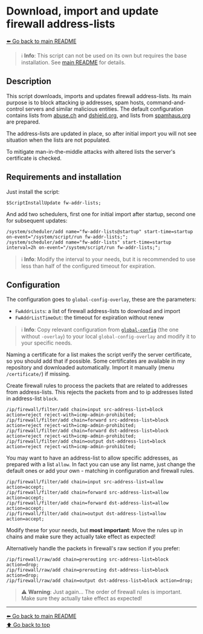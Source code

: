 Download, import and update firewall address-lists
==================================================

[⬅️ Go back to main README](../README.md)

> ℹ️ **Info**: This script can not be used on its own but requires the base
> installation. See [main README](../README.md) for details.

Description
-----------

This script downloads, imports and updates firewall address-lists. Its main
purpose is to block attacking ip addresses, spam hosts, command-and-control
servers and similar malicious entities. The default configuration contains
lists from [abuse.ch](https://abuse.ch/) and
[dshield.org](https://dshield.org/), and
lists from [spamhaus.org](https://spamhaus.org/) are prepared.

The address-lists are updated in place, so after initial import you will not
see situation when the lists are not populated.

To mitigate man-in-the-middle attacks with altered lists the server's
certificate is checked.

Requirements and installation
-----------------------------

Just install the script:

    $ScriptInstallUpdate fw-addr-lists;

And add two schedulers, first one for initial import after startup, second
one for subsequent updates:

    /system/scheduler/add name="fw-addr-lists@startup" start-time=startup on-event="/system/script/run fw-addr-lists;";
    /system/scheduler/add name="fw-addr-lists" start-time=startup interval=2h on-event="/system/script/run fw-addr-lists;";

> ℹ️ **Info**: Modify the interval to your needs, but it is recommended to
> use less than half of the configured timeout for expiration.

Configuration
-------------

The configuration goes to `global-config-overlay`, these are the parameters:

* `FwAddrLists`: a list of firewall address-lists to download and import
* `FwAddrListTimeOut`: the timeout for expiration without renew

> ℹ️ **Info**: Copy relevant configuration from
> [`global-config`](../global-config.rsc) (the one without `-overlay`) to
> your local `global-config-overlay` and modify it to your specific needs.

Naming a certificate for a list makes the script verify the server
certificate, so you should add that if possible. Some certificates are
available in my repository and downloaded automatically. Import it manually
(menu `/certificate/`) if missing.

Create firewall rules to process the packets that are related to addresses
from address-lists. This rejects the packets from and to ip addresses listed
in address-list `block`.

    /ip/firewall/filter/add chain=input src-address-list=block action=reject reject-with=icmp-admin-prohibited;
    /ip/firewall/filter/add chain=forward src-address-list=block action=reject reject-with=icmp-admin-prohibited;
    /ip/firewall/filter/add chain=forward dst-address-list=block action=reject reject-with=icmp-admin-prohibited;
    /ip/firewall/filter/add chain=output dst-address-list=block action=reject reject-with=icmp-admin-prohibited;

You may want to have an address-list to allow specific addresses, as prepared
with a list `allow`. In fact you can use any list name, just change the
default ones or add your own - matching in configuration and firewall rules.

    /ip/firewall/filter/add chain=input src-address-list=allow action=accept;
    /ip/firewall/filter/add chain=forward src-address-list=allow action=accept;
    /ip/firewall/filter/add chain=forward dst-address-list=allow action=accept;
    /ip/firewall/filter/add chain=output dst-address-list=allow action=accept;

Modify these for your needs, but **most important**: Move the rules up in
chains and make sure they actually take effect as expected!

Alternatively handle the packets in firewall's raw section if you prefer:

    /ip/firewall/raw/add chain=prerouting src-address-list=block action=drop;
    /ip/firewall/raw/add chain=prerouting dst-address-list=block action=drop;
    /ip/firewall/raw/add chain=output dst-address-list=block action=drop;

> ⚠️ **Warning**: Just again... The order of firewall rules is important. Make
> sure they actually take effect as expected!

---
[⬅️ Go back to main README](../README.md)  
[⬆️ Go back to top](#top)
